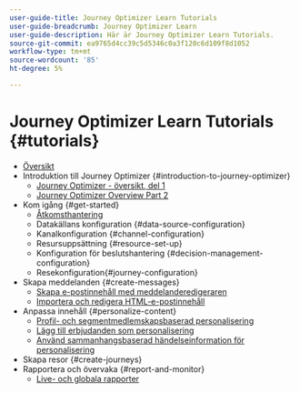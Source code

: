 ```yaml
---
user-guide-title: Journey Optimizer Learn Tutorials
user-guide-breadcrumb: Journey Optimizer Learn
user-guide-description: Här är Journey Optimizer Learn Tutorials.
source-git-commit: ea9765d4cc39c5d5346c0a3f120c6d109f8d1052
workflow-type: tm+mt
source-wordcount: '85'
ht-degree: 5%

---
```



# Journey Optimizer Learn Tutorials {#tutorials}

+ [Översikt](/help/overview.md)
+ Introduktion till Journey Optimizer {#introduction-to-journey-optimizer}
   + [Journey Optimizer - översikt, del 1](/help/introduction/journey-optimizer-overview-part-1.md)
   + [Journey Optimizer Overview Part 2](/help/introduction/journey-optimizer-overview-part-2.md)
+ Kom igång {#get-started}
   + [Åtkomsthantering](/help/set-up-access/access-management.md)
   + Datakällans konfiguration {#data-source-configuration}
   + Kanalkonfiguration {#channel-configuration}
   + Resursuppsättning {#resource-set-up}
   + Konfiguration för beslutshantering {#decision-management-configuration}
   + Resekonfiguration{#journey-configuration}
+ Skapa meddelanden {#create-messages}
   + [Skapa e-postinnehåll med meddelanderedigeraren](/help/create-messages/create-email-content-with-the-message-editor.md)
   + [Importera och redigera HTML-e-postinnehåll](/help/create-messages/import-and-author-html-email-content.md)
+ Anpassa innehåll {#personalize-content}
   + [Profil- och segmentmedlemskapsbaserad personalisering](/help/personalize-content/profile-and-segment-membership-based-personalization.md)
   + [Lägg till erbjudanden som personalisering](/help/personalize-content/add-offer-decisioning-to-messages.md)
   + [Använd sammanhangsbaserad händelseinformation för personalisering](/help/personalize-content/use-contextual-event-information-for-personalization.md)
+ Skapa resor {#create-journeys}
+ Rapportera och övervaka {#report-and-monitor}
   + [Live- och globala rapporter](/help/report-and-monitor/live-and-global-reports.md)
